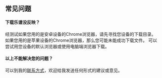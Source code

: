 ## 常见问题
#### 下载乐谱没反映？
经测试如果您用的是安卓设备的Chrome浏览器，请先寻找您设备的下载目录。
如果您用的是苹果设备的Chrome浏览器，那么您可能未能成功下载文件。
可以尝试用您设备的默认浏览器或使用电脑端浏览器下载。
#### 以上不能解决您的问题？
可以到我的[联系方式](https://prds98.com/contact)，欢迎给我发送任何形式的建议或意见。
